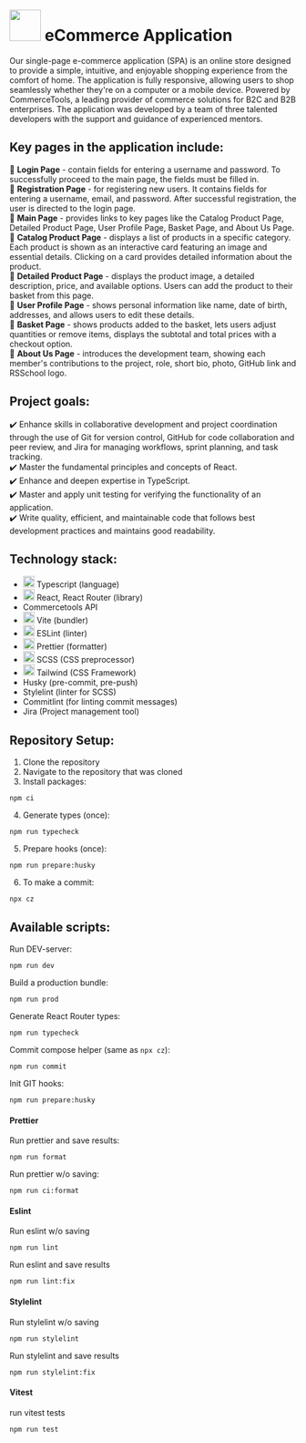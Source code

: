 # <img src="https://github.com/merucoding/rsschool-cv/blob/rsschool-cv-html/img/shop-icon.svg" width="55"> eCommerce Application

Our single-page e-commerce application (SPA) is an online store designed to provide a simple, intuitive, and enjoyable shopping experience from the comfort of home. The application is fully responsive, allowing users to shop seamlessly whether they're on a computer or a mobile device. Powered by CommerceTools, a leading provider of commerce solutions for B2C and B2B enterprises. The application was developed by a team of three talented developers with the support and guidance of experienced mentors.

## Key pages in the application include:

🔸 **Login Page** - contain fields for entering a username and password. To successfully proceed to the main page, the fields must be filled in. </br>
🔸 **Registration Page** - for registering new users. It contains fields for entering a username, email, and password. After successful registration, the user is directed to the login page. </br>
🔸 **Main Page** - provides links to key pages like the Catalog Product Page, Detailed Product Page, User Profile Page, Basket Page, and About Us Page. </br>
🔸 **Catalog Product Page** - displays a list of products in a specific category. Each product is shown as an interactive card featuring an image and essential details. Clicking on a card provides detailed information about the product. </br>
🔸 **Detailed Product Page** - displays the product image, a detailed description, price, and available options. Users can add the product to their basket from this page. </br>
🔸 **User Profile Page** - shows personal information like name, date of birth, addresses, and allows users to edit these details. </br>
🔸 **Basket Page** - shows products added to the basket, lets users adjust quantities or remove items, displays the subtotal and total prices with a checkout option. </br>
🔸 **About Us Page** - introduces the development team, showing each member's contributions to the project, role, short bio, photo, GitHub link and RSSchool logo. </br>

## Project goals:

✔️ Enhance skills in collaborative development and project coordination through the use of Git for version control, GitHub for code collaboration and peer review, and Jira for managing workflows, sprint planning, and task tracking.</br>
✔️ Master the fundamental principles and concepts of React.</br>
✔️ Enhance and deepen expertise in TypeScript.</br>
✔️ Master and apply unit testing for verifying the functionality of an application.</br>
✔️ Write quality, efficient, and maintainable code that follows best development practices and maintains good readability.

## Technology stack:

- <img src="https://github.com/merucoding/rsschool-cv/blob/rsschool-cv-html/img/typescript.svg" width="20" height="20"> Typescript (language)
- <img src="https://github.com/merucoding/rsschool-cv/blob/rsschool-cv-html/img/react.svg" width="20" height="20"> React, React Router (library)
- Commercetools API
- <img src="https://github.com/merucoding/rsschool-cv/blob/rsschool-cv-html/img/vite.png" width="20" height="20"> Vite (bundler)
- <img src="https://github.com/merucoding/rsschool-cv/blob/rsschool-cv-html/img/eslint.svg" width="20" height="20"> ESLint (linter)
- <img src="https://github.com/merucoding/rsschool-cv/blob/rsschool-cv-html/img/prettier.png" width="20" height="20"> Prettier (formatter)
- <img src="https://github.com/merucoding/rsschool-cv/blob/rsschool-cv-html/img/scss.svg" width="20" height="20"> SCSS (CSS preprocessor)
- <img src="https://github.com/merucoding/rsschool-cv/blob/rsschool-cv-html/img/tailwind.svg" width="20" height="20"> Tailwind (CSS Framework)
- Husky (pre-commit, pre-push)
- Stylelint (linter for SCSS)
- Commitlint (for linting commit messages)
- Jira (Project management tool)

## Repository Setup:

1. Clone the repository
2. Navigate to the repository that was cloned
3. Install packages:

```
npm ci
```

4. Generate types (once):

```
npm run typecheck
```

5. Prepare hooks (once):

```
npm run prepare:husky
```

6. To make a commit:

```
npx cz
```

## Available scripts:

Run DEV-server:

```
npm run dev
```

Build a production bundle:

```
npm run prod
```

Generate React Router types:

```
npm run typecheck
```

Commit compose helper (same as `npx cz`):

```
npm run commit
```

Init GIT hooks:

```
npm run prepare:husky
```

#### Prettier

Run prettier and save results:

```
npm run format
```

Run prettier w/o saving:

```
npm run ci:format
```

#### Eslint

Run eslint w/o saving

```
npm run lint
```

Run eslint and save results

```
npm run lint:fix
```

#### Stylelint

Run stylelint w/o saving

```
npm run stylelint
```

Run stylelint and save results

```
npm run stylelint:fix
```

#### Vitest

run vitest tests

```
npm run test
```
